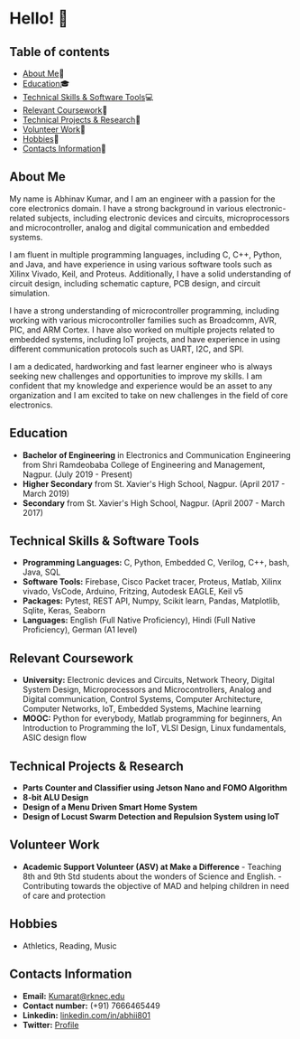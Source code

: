 # Hello! :wave:


## Table of contents
- [About Me](#About-Me):man:
- [Education](#Education):mortar_board:
- [Technical Skills & Software Tools](#Technical-Skills-&-Software-Tools):computer:
- [Relevant Coursework](#Relevant-Coursework):book:
- [Technical Projects & Research](#Technical-Projects-&-Research):microscope:
- [Volunteer Work](#Volunteer-Work):school:
- [Hobbies](#Hobbies):bicyclist:
- [Contacts Information](#Contacts-Information):iphone:

## About Me

My name is Abhinav Kumar, and I am an engineer with a passion for the core electronics domain. I have a strong background in various electronic-related subjects, including electronic devices and circuits, microprocessors and microcontroller, analog and digital communication and embedded systems.

I am fluent in multiple programming languages, including C, C++, Python, and Java, and have experience in using various software tools such as Xilinx Vivado, Keil, and Proteus. Additionally, I have a solid understanding of circuit design, including schematic capture, PCB design, and circuit simulation.

I have a strong understanding of microcontroller programming, including working with various microcontroller families such as Broadcomm, AVR, PIC, and ARM Cortex. I have also worked on multiple projects related to embedded systems, including IoT projects, and have experience in using different communication protocols such as UART, I2C, and SPI.

I am a dedicated, hardworking and fast learner engineer who is always seeking new challenges and opportunities to improve my skills. I am confident that my knowledge and experience would be an asset to any organization and I am excited to take on new challenges in the field of core electronics.

## Education

* **Bachelor of Engineering** in Electronics and Communication Engineering from Shri Ramdeobaba College of Engineering and Management, Nagpur. (July 2019 - Present)
* **Higher Secondary** from St. Xavier's High School, Nagpur. (April 2017 - March 2019)
* **Secondary** from St. Xavier's High School, Nagpur. (April 2007 - March 2017)

## Technical Skills & Software Tools

* **Programming Languages:** C, Python, Embedded C, Verilog, C++, bash, Java, SQL
* **Software Tools:** Firebase, Cisco Packet tracer, Proteus, Matlab, Xilinx vivado, VsCode, Arduino, Fritzing, Autodesk EAGLE, Keil v5
* **Packages:** Pytest, REST API, Numpy, Scikit learn, Pandas, Matplotlib, Sqlite, Keras, Seaborn
* **Languages:** English (Full Native Proficiency), Hindi (Full Native Proficiency), German (A1 level)

## Relevant Coursework
* **University:** Electronic devices and Circuits, Network Theory, Digital System Design, Microprocessors and Microcontrollers, Analog and Digital communication, Control Systems, Computer Architecture, Computer Networks, IoT, Embedded Systems, Machine learning
* **MOOC:** Python for everybody, Matlab programming for beginners, An Introduction to Programming the IoT, VLSI Design, Linux fundamentals, ASIC design flow

## Technical Projects & Research
* **Parts Counter and Classifier using Jetson Nano and FOMO Algorithm**
* **8-bit ALU Design**
* **Design of a Menu Driven Smart Home System**
* **Design of Locust Swarm Detection and Repulsion System using IoT**

## Volunteer Work
* **Academic Support Volunteer (ASV) at Make a Difference**
      - Teaching 8th and 9th Std students about the wonders of Science and English.
      - Contributing towards the objective of MAD and helping children in need of care and protection

## Hobbies
* Athletics, Reading, Music

## Contacts Information
- **Email:** Kumarat@rknec.edu 
- **Contact number:** (+91) 7666465449
- **Linkedin:** [linkedin.com/in/abhii801](https://www.linkedin.com/in/abhii801/)
- **Twitter:** [Profile](https://twitter.com/Abhii_801)
